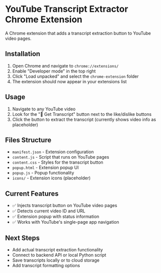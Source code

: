# YouTube Transcript Extractor Chrome Extension

A Chrome extension that adds a transcript extraction button to YouTube video pages.

## Installation

1. Open Chrome and navigate to `chrome://extensions/`
2. Enable "Developer mode" in the top right
3. Click "Load unpacked" and select the `chrome-extension` folder
4. The extension should now appear in your extensions list

## Usage

1. Navigate to any YouTube video
2. Look for the "📝 Get Transcript" button next to the like/dislike buttons
3. Click the button to extract the transcript (currently shows video info as placeholder)

## Files Structure

- `manifest.json` - Extension configuration
- `content.js` - Script that runs on YouTube pages
- `content.css` - Styles for the transcript button
- `popup.html` - Extension popup UI
- `popup.js` - Popup functionality
- `icons/` - Extension icons (placeholder)

## Current Features

- ✅ Injects transcript button on YouTube video pages
- ✅ Detects current video ID and URL
- ✅ Extension popup with status information
- ✅ Works with YouTube's single-page app navigation

## Next Steps

- Add actual transcript extraction functionality
- Connect to backend API or local Python script
- Save transcripts locally or to cloud storage
- Add transcript formatting options